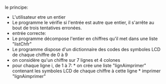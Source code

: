 le principe:
- L'utilisateur etre un entier
- Le programme le vérifie si l'entrée est autre que entier, il s'arrête au bout de trois tentatives erronées.
- entrée correcte: 
- Le programme décompose l'entier en chiffres qu'il met dans une liste "listChfr"
- Le programme dispose d'un dictionnaire des codes des symboles LCD  de chaque chiffre de 0 à 9
- on  considère qu'un chiffre sur 7 lignes et 4 colones
- pour chaque ligne i, de 1 à 7:
       * on crée  une liste "lignAimprimer" contenant les symboles LCD de chaque 
        chiffre à cette ligne
        * imprimer "lignAimprimer"
